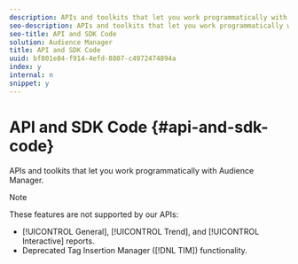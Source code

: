 ```yaml
---
description: APIs and toolkits that let you work programmatically with Audience Manager.
seo-description: APIs and toolkits that let you work programmatically with Audience Manager.
seo-title: API and SDK Code
solution: Audience Manager
title: API and SDK Code
uuid: bf801e84-f914-4efd-8807-c4972474894a
index: y
internal: n
snippet: y
---
```


# API and SDK Code {#api-and-sdk-code}

APIs and toolkits that let you work programmatically with Audience Manager.

>[!NOTE]
>
>These features are not supported by our APIs:
>
>* [!UICONTROL General], [!UICONTROL Trend], and [!UICONTROL Interactive] reports. 
>* Deprecated Tag Insertion Manager ([!DNL TIM]) functionality.